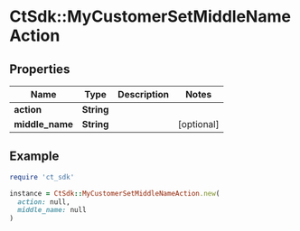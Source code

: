 # CtSdk::MyCustomerSetMiddleNameAction

## Properties

| Name | Type | Description | Notes |
| ---- | ---- | ----------- | ----- |
| **action** | **String** |  |  |
| **middle_name** | **String** |  | [optional] |

## Example

```ruby
require 'ct_sdk'

instance = CtSdk::MyCustomerSetMiddleNameAction.new(
  action: null,
  middle_name: null
)
```

